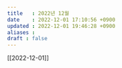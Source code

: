 ```yaml
---
title   : 2022년 12월 
date    : 2022-12-01 17:10:56 +0900
updated : 2022-12-01 19:46:28 +0900
aliases : 
draft : false
---
```


[[2022-12-01]]
